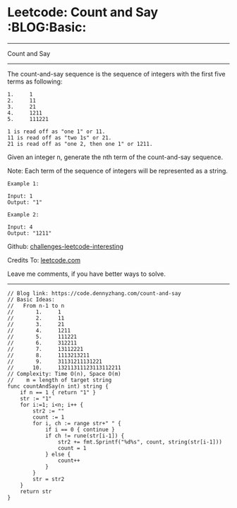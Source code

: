 
# Leetcode: Count and Say     :BLOG:Basic:

---

Count and Say  

---

The count-and-say sequence is the sequence of integers with the first five terms as following:  

    1.     1
    2.     11
    3.     21
    4.     1211
    5.     111221

    1 is read off as "one 1" or 11.
    11 is read off as "two 1s" or 21.
    21 is read off as "one 2, then one 1" or 1211.

Given an integer n, generate the nth term of the count-and-say sequence.  

Note: Each term of the sequence of integers will be represented as a string.  

    Example 1:
    
    Input: 1
    Output: "1"

    Example 2:
    
    Input: 4
    Output: "1211"

Github: [challenges-leetcode-interesting](https://github.com/DennyZhang/challenges-leetcode-interesting/tree/master/count-and-say)  

Credits To: [leetcode.com](https://leetcode.com/problems/count-and-say/description/)  

Leave me comments, if you have better ways to solve.  

---

    // Blog link: https://code.dennyzhang.com/count-and-say
    // Basic Ideas:
    //   From n-1 to n
    //       1.     1
    //       2.     11
    //       3.     21
    //       4.     1211
    //       5.     111221 
    //       6.     312211
    //       7.     13112221
    //       8.     1113213211
    //       9.     31131211131221
    //      10.     13211311123113112211
    // Complexity: Time O(n), Space O(m)
    //    m = length of target string
    func countAndSay(n int) string {
        if n == 1 { return "1" }
        str := "1"
        for i:=1; i<n; i++ {
            str2 := ""
            count := 1
            for i, ch := range str+" " {
                if i == 0 { continue }
                if ch != rune(str[i-1]) {
                    str2 += fmt.Sprintf("%d%s", count, string(str[i-1]))
                    count = 1
                } else {
                    count++
                }
            }
            str = str2
        }
        return str
    }

